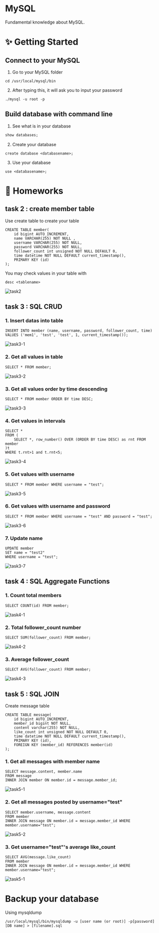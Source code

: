 # MySQL
Fundamental knowledge about MySQL.


# ✨ Getting Started

## Connect to your MySQL
1. Go to your MySQL folder
```
cd /usr/local/mysql/bin
```
2. After typing this, it will ask you to input your password
```
./mysql -u root -p
```

## Build database with command line
1. See what is in your database
  ``` SQL
  show databases;
  ```
2. Create your database
```
create database <databasename>;
```
3. Use your database
```
use <databasename>;
```


# 📖 Homeworks

## task 2 : create member table
Use create table <tablename> to create your table
```
CREATE TABLE member(
	id bigint AUTO_INCREMENT,
	name VARCHAR(255) NOT NULL ,
  	username VARCHAR(255) NOT NULL,
	password VARCHAR(255) NOT NULL,
	follower_count int unsigned NOT NULL DEFAULT 0,
	time datetime NOT NULL DEFAULT current_timestamp(),
	PRIMARY KEY (id) 
);
```
You may check values in your table with
```
desc <tablename>
```
![task2](https://github.com/chelsey0527/wh0919/blob/develop/week-5/images/task2.png)
 
## task 3 : SQL CRUD
  
### 1. Insert datas into table
```
INSERT INTO member (name, username, password, follower_count, time)
VALUES ('mem1', 'test', 'test', 1, current_timestamp());
```
![task3-1](https://github.com/chelsey0527/wh0919/blob/develop/week-5/images/task3-1.png)

### 2. Get all values in table
```
SELECT * FROM member;
```
![task3-2](https://github.com/chelsey0527/wh0919/blob/develop/week-5/images/task3-2.png)

### 3. Get all values order by time descending
```
SELECT * FROM member ORDER BY time DESC;
```
![task3-3](https://github.com/chelsey0527/wh0919/blob/develop/week-5/images/task3-3.png)
  
### 4. Get values in intervals
```
SELECT * 
FROM (
	SELECT *, row_number() OVER (ORDER BY time DESC) as rnt FROM member
)t 
WHERE t.rnt>1 and t.rnt<5;
```
![task3-4](https://github.com/chelsey0527/wh0919/blob/main/week-5/images/task3-4.png)

### 5. Get values with username
```
SELECT * FROM member WHERE username = "test";
```
![task3-5](https://github.com/chelsey0527/wh0919/blob/develop/week-5/images/task3-5.png)
                                         
### 6. Get values with username and password
```
SELECT * FROM member WHERE username = "test" AND password = "test";
```
![task3-6](https://github.com/chelsey0527/wh0919/blob/develop/week-5/images/task3-6.png)

### 7. Update name
```                                         
UPDATE member
SET name = "test2"
WHERE username = "test";
```
![task3-7](https://github.com/chelsey0527/wh0919/blob/develop/week-5/images/task3-7.png)

                                         
## task 4 : SQL Aggregate Functions
                                         
### 1. Count total members
```
SELECT COUNT(id) FROM member;
```
![task4-1](https://github.com/chelsey0527/wh0919/blob/develop/week-5/images/task4-1.png)
                                         
### 2. Total follower_count number
```
SELECT SUM(follower_count) FROM member;
``` 
![task4-2](https://github.com/chelsey0527/wh0919/blob/develop/week-5/images/task4-2.png) 
### 3. Average follower_count
```
SELECT AVG(follower_count) FROM member;
```
![task4-3](https://github.com/chelsey0527/wh0919/blob/develop/week-5/images/task4-3.png)

## task 5 : SQL JOIN
Create message table
```
CREATE TABLE message(
	id bigint AUTO_INCREMENT,
	member_id bigint NOT NULL,
	content varchar(255) NOT NULL,
	like_count int unsigned NOT NULL DEFAULT 0,
	time datetime NOT NULL DEFAULT current_timestamp(),
	PRIMARY KEY (id),
	FOREIGN KEY (member_id) REFERENCES member(id)
);
```    
                                         
### 1. Get all messages with member name
```
SELECT message.content, member.name
FROM message
INNER JOIN member ON member.id = message.member_id;
```
![task5-1](https://github.com/chelsey0527/wh0919/blob/develop/week-5/images/task5-1.png)
                                         
### 2. Get all messages posted by username="test"
```
SELECT member.username, message.content
FROM member
INNER JOIN message ON member.id = message.member_id WHERE member.username="test";
```
![task5-2](https://github.com/chelsey0527/wh0919/blob/develop/week-5/images/task5-2.png)

                                         
### 3. Get username="test"'s average like_count 
```
SELECT AVG(message.like_count)
FROM member
INNER JOIN message ON member.id = message.member_id WHERE member.username="test";
```
![task5-1](https://github.com/chelsey0527/wh0919/blob/develop/week-5/images/task5-3.png)

# Backup your database
Using mysqldump
```
/usr/local/mysql/bin/mysqldump -u [user name (or root)] -p[password] [DB name] > [filename].sql
```
